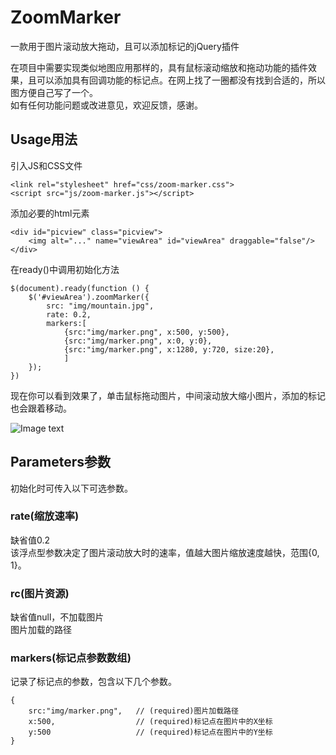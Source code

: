 # ZoomMarker
一款用于图片滚动放大拖动，且可以添加标记的jQuery插件  
  
在项目中需要实现类似地图应用那样的，具有鼠标滚动缩放和拖动功能的插件效果，且可以添加具有回调功能的标记点。在网上找了一圈都没有找到合适的，所以图方便自己写了一个。  
如有任何功能问题或改进意见，欢迎反馈，感谢。

## Usage用法  
引入JS和CSS文件  

    <link rel="stylesheet" href="css/zoom-marker.css">
    <script src="js/zoom-marker.js"></script>
添加必要的html元素  
    
    <div id="picview" class="picview">
        <img alt="..." name="viewArea" id="viewArea" draggable="false"/>
    </div>
在ready()中调用初始化方法  

    $(document).ready(function () {
        $('#viewArea').zoomMarker({
            src: "img/mountain.jpg",
            rate: 0.2,
            markers:[
                {src:"img/marker.png", x:500, y:500},
                {src:"img/marker.png", x:0, y:0},
                {src:"img/marker.png", x:1280, y:720, size:20},
                ]
        });
    })
现在你可以看到效果了，单击鼠标拖动图片，中间滚动放大缩小图片，添加的标记也会跟着移动。

![Image text](https://github.com/yeye0922/ZoomMarker/raw/master/screenshot/sc_1.png)  
## Parameters参数  
初始化时可传入以下可选参数。  
### rate(缩放速率)
缺省值0.2  
该浮点型参数决定了图片滚动放大时的速率，值越大图片缩放速度越快，范围{0, 1}。  
### rc(图片资源)
缺省值null，不加载图片  
图片加载的路径  
### markers(标记点参数数组)
记录了标记点的参数，包含以下几个参数。  

    {
        src:"img/marker.png",   // (required)图片加载路径
        x:500,                  // (required)标记点在图片中的X坐标
        y:500                   // (required)标记点在图片中的Y坐标
    }

